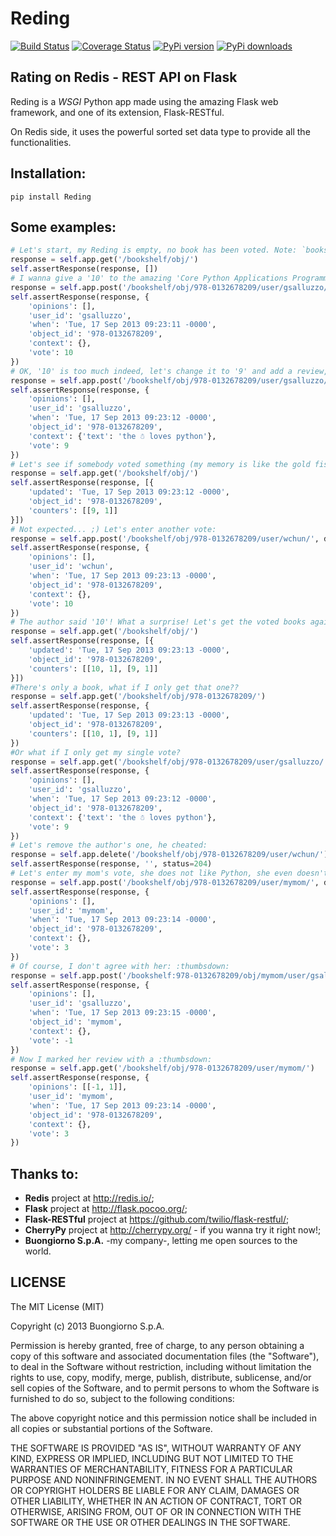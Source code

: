 Reding
======

[![Build Status](https://secure.travis-ci.org/BuongiornoMIP/Reding.png?branch=master)](https://travis-ci.org/BuongiornoMIP/Reding)
[![Coverage Status](https://coveralls.io/repos/BuongiornoMIP/Reding/badge.png?branch=master)](https://coveralls.io/r/BuongiornoMIP/Reding)
[![PyPi version](https://pypip.in/v/Reding/badge.png)](https://crate.io/packages/Reding/)
[![PyPi downloads](https://pypip.in/d/Reding/badge.png)](https://crate.io/packages/Reding/)

Rating on Redis - REST API on Flask
-----------------------------------
Reding is a *WSGI* Python app made using the amazing Flask web framework, and one of its extension, Flask-RESTful.

On Redis side, it uses the powerful sorted set data type to provide all the functionalities.


Installation:
-------------
```
pip install Reding
```


Some examples:
--------------
```python
# Let's start, my Reding is empty, no book has been voted. Note: `bookshelf` is my `namespace`.
response = self.app.get('/bookshelf/obj/')
self.assertResponse(response, [])
# I wanna give a '10' to the amazing 'Core Python Applications Programming' book (ISBN-13: 978-0132678209)
response = self.app.post('/bookshelf/obj/978-0132678209/user/gsalluzzo/', data={'vote': 10, 'timestamp': 1379402591})
self.assertResponse(response, {
    'opinions': [],
    'user_id': 'gsalluzzo',
    'when': 'Tue, 17 Sep 2013 09:23:11 -0000',
    'object_id': '978-0132678209',
    'context': {},
    'vote': 10
})
# OK, '10' is too much indeed, let's change it to '9' and add a review, or the author will get crazy about that
response = self.app.post('/bookshelf/obj/978-0132678209/user/gsalluzzo/', data={'vote': 9, 'timestamp': 1379402592, 'text': 'the ☃ loves python'})
self.assertResponse(response, {
    'opinions': [],
    'user_id': 'gsalluzzo',
    'when': 'Tue, 17 Sep 2013 09:23:12 -0000',
    'object_id': '978-0132678209',
    'context': {'text': 'the ☃ loves python'},
    'vote': 9
})
# Let's see if somebody voted something (my memory is like the gold fish one)
response = self.app.get('/bookshelf/obj/')
self.assertResponse(response, [{
    'updated': 'Tue, 17 Sep 2013 09:23:12 -0000',
    'object_id': '978-0132678209',
    'counters': [[9, 1]]
}])
# Not expected... ;) Let's enter another vote:
response = self.app.post('/bookshelf/obj/978-0132678209/user/wchun/', data={'vote': 10, 'timestamp': 1379402593})
self.assertResponse(response, {
    'opinions': [],
    'user_id': 'wchun',
    'when': 'Tue, 17 Sep 2013 09:23:13 -0000',
    'object_id': '978-0132678209',
    'context': {},
    'vote': 10
})
# The author said '10'! What a surprise! Let's get the voted books again
response = self.app.get('/bookshelf/obj/')
self.assertResponse(response, [{
    'updated': 'Tue, 17 Sep 2013 09:23:13 -0000',
    'object_id': '978-0132678209',
    'counters': [[10, 1], [9, 1]]
}])
#There's only a book, what if I only get that one??
response = self.app.get('/bookshelf/obj/978-0132678209/')
self.assertResponse(response, {
    'updated': 'Tue, 17 Sep 2013 09:23:13 -0000',
    'object_id': '978-0132678209',
    'counters': [[10, 1], [9, 1]]
})
#Or what if I only get my single vote?
response = self.app.get('/bookshelf/obj/978-0132678209/user/gsalluzzo/')
self.assertResponse(response, {
    'opinions': [],
    'user_id': 'gsalluzzo',
    'when': 'Tue, 17 Sep 2013 09:23:12 -0000',
    'object_id': '978-0132678209',
    'context': {'text': 'the ☃ loves python'},
    'vote': 9
})
# Let's remove the author's one, he cheated:
response = self.app.delete('/bookshelf/obj/978-0132678209/user/wchun/')
self.assertResponse(response, '', status=204)
# Let's enter my mom's vote, she does not like Python, she even doesn't know what it is...
response = self.app.post('/bookshelf/obj/978-0132678209/user/mymom/', data={'vote': 3, 'timestamp': 1379402594})
self.assertResponse(response, {
    'opinions': [],
    'user_id': 'mymom',
    'when': 'Tue, 17 Sep 2013 09:23:14 -0000',
    'object_id': '978-0132678209',
    'context': {},
    'vote': 3
})
# Of course, I don't agree with her: :thumbsdown:
response = self.app.post('/bookshelf:978-0132678209/obj/mymom/user/gsalluzzo/', data={'vote': -1, 'timestamp': 1379402595})
self.assertResponse(response, {
    'opinions': [],
    'user_id': 'gsalluzzo',
    'when': 'Tue, 17 Sep 2013 09:23:15 -0000',
    'object_id': 'mymom',
    'context': {},
    'vote': -1
})
# Now I marked her review with a :thumbsdown:
response = self.app.get('/bookshelf/obj/978-0132678209/user/mymom/')
self.assertResponse(response, {
    'opinions': [[-1, 1]],
    'user_id': 'mymom',
    'when': 'Tue, 17 Sep 2013 09:23:14 -0000',
    'object_id': '978-0132678209',
    'context': {},
    'vote': 3
})
```

Thanks to:
----------
* **Redis** project at http://redis.io/;
* **Flask** project at http://flask.pocoo.org/;
* **Flask-RESTful** project at https://github.com/twilio/flask-restful/;
* **CherryPy** project at http://cherrypy.org/ - if you wanna try it right now!;
* **Buongiorno S.p.A.** -my company-, letting me open sources to the world.


LICENSE
-------
The MIT License (MIT)

Copyright (c) 2013 Buongiorno S.p.A.

Permission is hereby granted, free of charge, to any person obtaining a copy of this software and associated documentation files (the "Software"), to deal in the Software without restriction, including without limitation the rights to use, copy, modify, merge, publish, distribute, sublicense, and/or sell copies of the Software, and to permit persons to whom the Software is furnished to do so, subject to the following conditions:

The above copyright notice and this permission notice shall be included in all copies or substantial portions of the Software.

THE SOFTWARE IS PROVIDED "AS IS", WITHOUT WARRANTY OF ANY KIND, EXPRESS OR IMPLIED, INCLUDING BUT NOT LIMITED TO THE WARRANTIES OF MERCHANTABILITY, FITNESS FOR A PARTICULAR PURPOSE AND NONINFRINGEMENT. IN NO EVENT SHALL THE AUTHORS OR COPYRIGHT HOLDERS BE LIABLE FOR ANY CLAIM, DAMAGES OR OTHER LIABILITY, WHETHER IN AN ACTION OF CONTRACT, TORT OR OTHERWISE, ARISING FROM, OUT OF OR IN CONNECTION WITH THE SOFTWARE OR THE USE OR OTHER DEALINGS IN THE SOFTWARE.
